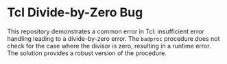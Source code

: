 # Tcl Divide-by-Zero Bug

This repository demonstrates a common error in Tcl: insufficient error handling leading to a divide-by-zero error.  The `badproc` procedure does not check for the case where the divisor is zero, resulting in a runtime error.  The solution provides a robust version of the procedure.